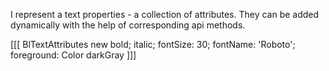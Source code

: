 I represent a text properties - a collection of attributes. They can be added dynamically with the help of corresponding api methods.

[[[
BlTextAttributes new
	bold;
	italic;
	fontSize: 30;
	fontName: 'Roboto';
	foreground: Color darkGray
]]]